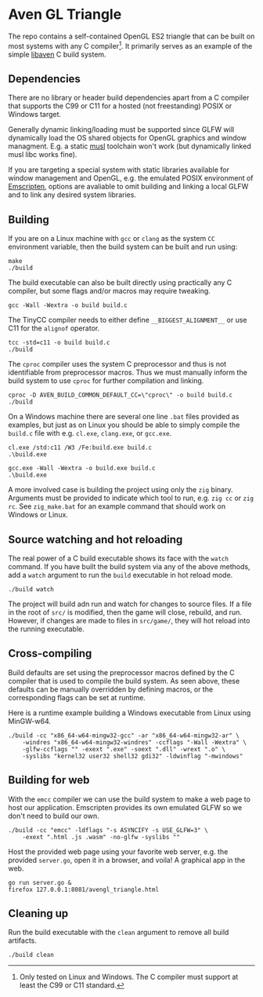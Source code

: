 # Aven GL Triangle

The repo contains a self-contained OpenGL ES2 triangle that can be built on most
systems with any C compiler[^1]. It primarily serves
as an example of the simple [libaven][1] C build system.

## Dependencies

There are no library or header build dependencies apart from a C compiler that
supports the C99 or C11 for a hosted (not freestanding) POSIX or Windows target.

Generally dynamic linking/loading must be supported since GLFW will dynamically
load
the OS shared objects for OpenGL graphics and window managment. E.g. a static
[musl][2] toolchain won't work (but dynamically linked musl libc works fine).

If you are targeting a special system with static libraries available for window
management and OpenGL, e.g. the emulated POSIX environment of [Emscripten][3],
options are avaliable to omit building and linking a local GLFW and to link any
desired system libraries.

## Building

If you are on a Linux machine with `gcc` or `clang` as the system `CC`
environment variable, then the build system can be built and run using:

```
make
./build
```

The build executable can also be built directly using practically any C
compiler, but some flags and/or macros may require tweaking.

```
gcc -Wall -Wextra -o build build.c
```

The TinyCC compiler needs to either define `__BIGGEST_ALIGNMENT__` or use C11
for the `alignof` operator.

```
tcc -std=c11 -o build build.c
./build
```

The `cproc` compiler uses the system C preprocessor and thus is not identifiable
from preprocessor macros. Thus we must manually inform the build system to use
`cproc` for further compilation and linking.

```
cproc -D AVEN_BUILD_COMMON_DEFAULT_CC=\"cproc\" -o build build.c
./build
```

On a Windows machine there are several one line `.bat` files provided as
examples, but just as on Linux you should be able to simply compile the
`build.c` file with e.g. `cl.exe`, `clang.exe`, or `gcc.exe`.

```
cl.exe /std:c11 /W3 /Fe:build.exe build.c
.\build.exe
```

```
gcc.exe -Wall -Wextra -o build.exe build.c
.\build.exe
```

A more involved case is building the project using only the `zig` binary.
Arguments must be provided to indicate which tool to run, e.g. `zig cc` or
`zig rc`. See `zig_make.bat` for an example command that should work on Windows
or Linux.

## Source watching and hot reloading

The real power of a C build executable shows its face with the `watch` command.
If you have built the build system via any of the above methods, add a `watch`
argument to run the `build` executable in hot reload mode.

```
./build watch
```

The project will build adn run and watch for changes to source files.
If a file in the root of `src/` is modified, then the game will close,
rebuild, and run. However, if changes are made to files in
`src/game/`, they will hot reload into the running executable.

## Cross-compiling

Build defaults are set using the preprocessor macros defined by the C compiler
that is used to compile the build system. As seen above, these defaults can be
manually overridden by defining macros, or the corresponding flags can be set at
runtime.

Here is a runtime example building a Windows executable from Linux using
MinGW-w64.

```
./build -cc "x86_64-w64-mingw32-gcc" -ar "x86_64-w64-mingw32-ar" \
    -windres "x86_64-w64-mingw32-windres" -ccflags "-Wall -Wextra" \
    -glfw-ccflags "" -exext ".exe" -soext ".dll" -wrext ".o" \
    -syslibs "kernel32 user32 shell32 gdi32" -ldwinflag "-mwindows"
```

## Building for web

With the `emcc` compiler we can use the build system to make a web page to host
our application. Emscripten provides its own emulated GLFW so we don't need to
build our own.

```
./build -cc "emcc" -ldflags "-s ASYNCIFY -s USE_GLFW=3" \
    -exext ".html .js .wasm" -no-glfw -syslibs ""
```

Host the provided web page using your favorite web server, e.g. the provided
`server.go`, open it in a browser, and voila! A graphical app in the web.

```
go run server.go &
firefox 127.0.0.1:8081/avengl_triangle.html
```

## Cleaning up

Run the build executable with the `clean` argument to remove all build
artifacts.

```
./build clean
```

[^1]: Only tested on Linux and Windows. The C compiler must support at least
    the C99 or C11 standard.

[1]: https://github.com/permutationlock/libaven
[2]: https://musl.libc.org/
[3]: https://emscripten.org/
